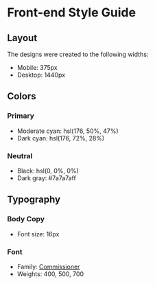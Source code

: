 # Front-end Style Guide

## Layout

The designs were created to the following widths:

- Mobile: 375px
- Desktop: 1440px

## Colors

### Primary

- Moderate cyan: hsl(176, 50%, 47%)
- Dark cyan: hsl(176, 72%, 28%)

### Neutral

- Black: hsl(0, 0%, 0%)
- Dark gray: #7a7a7aff

## Typography

### Body Copy

- Font size: 16px

### Font

- Family: [Commissioner](https://fonts.google.com/specimen/Commissioner)
- Weights: 400, 500, 700

